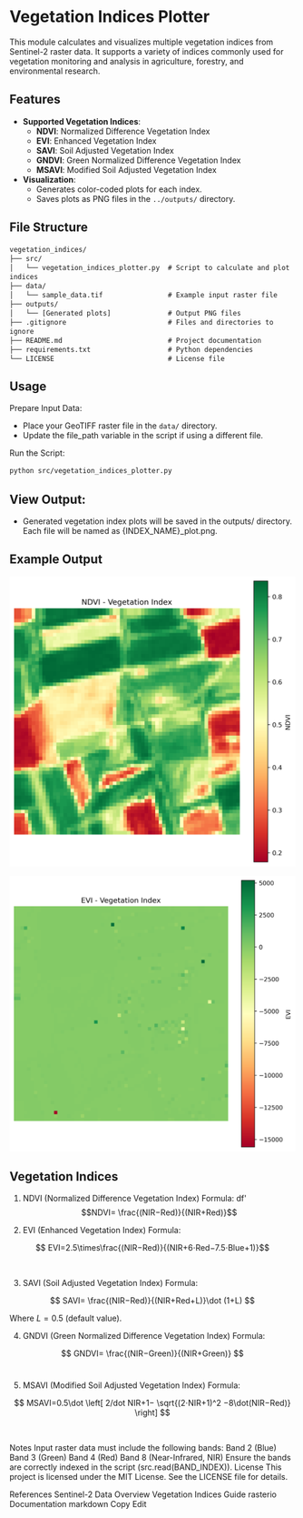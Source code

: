# Vegetation Indices Plotter

This module calculates and visualizes multiple vegetation indices from Sentinel-2 raster data. It supports a variety of indices commonly used for vegetation monitoring and analysis in agriculture, forestry, and environmental research.

## Features

- **Supported Vegetation Indices**:
  - **NDVI**: Normalized Difference Vegetation Index
  - **EVI**: Enhanced Vegetation Index
  - **SAVI**: Soil Adjusted Vegetation Index
  - **GNDVI**: Green Normalized Difference Vegetation Index
  - **MSAVI**: Modified Soil Adjusted Vegetation Index
- **Visualization**:
  - Generates color-coded plots for each index.
  - Saves plots as PNG files in the `../outputs/` directory.

## File Structure

```plaintext
vegetation_indices/
├── src/
│   └── vegetation_indices_plotter.py  # Script to calculate and plot indices
├── data/
│   └── sample_data.tif                # Example input raster file
├── outputs/
│   └── [Generated plots]              # Output PNG files
├── .gitignore                         # Files and directories to ignore
├── README.md                          # Project documentation
├── requirements.txt                   # Python dependencies
└── LICENSE                            # License file
```

## Usage
Prepare Input Data:

 - Place your GeoTIFF raster file in the ```data/``` directory.
 - Update the file_path variable in the script if using a different file.

Run the Script:
```bash
python src/vegetation_indices_plotter.py
```
## View Output:
 - Generated vegetation index plots will be saved in the outputs/ directory.
Each file will be named as {INDEX_NAME}_plot.png.

## Example Output
![NDVI Plot](outputs/NDVI_plot.png "NDVI Plot")

![EVI Plot](outputs/EVI_plot.png "EVI Plot")


## Vegetation Indices
1. NDVI (Normalized Difference Vegetation Index)
Formula:
df'
$$NDVI= \frac{(NIR−Red)}{(NIR+Red)​}$$
 
2. EVI (Enhanced Vegetation Index)
Formula:

$$ EVI=2.5\times\frac{(NIR−Red)}{(NIR+6⋅Red−7.5⋅Blue+1)}$$

​
 
3. SAVI (Soil Adjusted Vegetation Index)
Formula:

$$ SAVI= \frac{(NIR−Red)}{(NIR+Red+L)}\dot (1+L) $$

Where $L=0.5$ (default value).

4. GNDVI (Green Normalized Difference Vegetation Index)
Formula:

$$ GNDVI= \frac{(NIR−Green)}{(NIR+Green)} $$
​
 
5. MSAVI (Modified Soil Adjusted Vegetation Index)
Formula:

 $$ MSAVI=0.5\dot \left[ 2/dot NIR+1−  \sqrt{(2⋅NIR+1)^2 −8\dot(NIR−Red)} \right] $$


​
 
Notes
Input raster data must include the following bands:
Band 2 (Blue)
Band 3 (Green)
Band 4 (Red)
Band 8 (Near-Infrared, NIR)
Ensure the bands are correctly indexed in the script (src.read(BAND_INDEX)).
License
This project is licensed under the MIT License. See the LICENSE file for details.

References
Sentinel-2 Data Overview
Vegetation Indices Guide
rasterio Documentation
markdown
Copy
Edit
